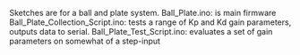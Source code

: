 Sketches are for a ball and plate system.
Ball_Plate.ino: is main firmware
Ball_Plate_Collection_Script.ino: tests a range of Kp and Kd gain parameters, outputs data to serial.
Ball_Plate_Test_Script.ino: evaluates a set of gain parameters on somewhat of a step-input
